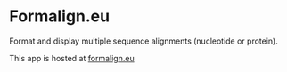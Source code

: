 # Formalign.eu
Format and display multiple sequence alignments (nucleotide or protein).

This app is hosted at [formalign.eu](https://formalign.eu)